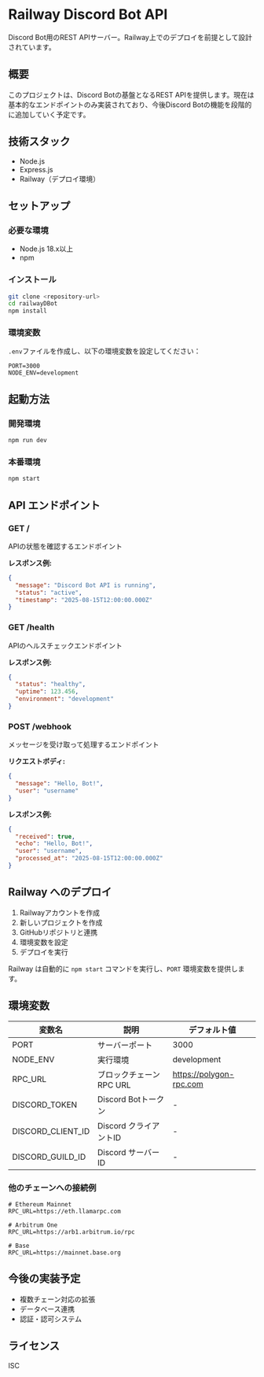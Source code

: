 # Railway Discord Bot API

Discord Bot用のREST APIサーバー。Railway上でのデプロイを前提として設計されています。

## 概要

このプロジェクトは、Discord Botの基盤となるREST APIを提供します。現在は基本的なエンドポイントのみ実装されており、今後Discord Botの機能を段階的に追加していく予定です。

## 技術スタック

- Node.js
- Express.js
- Railway（デプロイ環境）

## セットアップ

### 必要な環境

- Node.js 18.x以上
- npm

### インストール

```bash
git clone <repository-url>
cd railwayDBot
npm install
```

### 環境変数

`.env`ファイルを作成し、以下の環境変数を設定してください：

```
PORT=3000
NODE_ENV=development
```

## 起動方法

### 開発環境

```bash
npm run dev
```

### 本番環境

```bash
npm start
```

## API エンドポイント

### GET /

APIの状態を確認するエンドポイント

**レスポンス例:**
```json
{
  "message": "Discord Bot API is running",
  "status": "active",
  "timestamp": "2025-08-15T12:00:00.000Z"
}
```

### GET /health

APIのヘルスチェックエンドポイント

**レスポンス例:**
```json
{
  "status": "healthy",
  "uptime": 123.456,
  "environment": "development"
}
```

### POST /webhook

メッセージを受け取って処理するエンドポイント

**リクエストボディ:**
```json
{
  "message": "Hello, Bot!",
  "user": "username"
}
```

**レスポンス例:**
```json
{
  "received": true,
  "echo": "Hello, Bot!",
  "user": "username",
  "processed_at": "2025-08-15T12:00:00.000Z"
}
```

## Railway へのデプロイ

1. Railwayアカウントを作成
2. 新しいプロジェクトを作成
3. GitHubリポジトリと連携
4. 環境変数を設定
5. デプロイを実行

Railway は自動的に `npm start` コマンドを実行し、`PORT` 環境変数を提供します。

## 環境変数

| 変数名 | 説明 | デフォルト値 |
|--------|------|-------------|
| PORT | サーバーポート | 3000 |
| NODE_ENV | 実行環境 | development |
| RPC_URL | ブロックチェーンRPC URL | https://polygon-rpc.com |
| DISCORD_TOKEN | Discord Botトークン | - |
| DISCORD_CLIENT_ID | Discord クライアントID | - |
| DISCORD_GUILD_ID | Discord サーバーID | - |

### 他のチェーンへの接続例

```env
# Ethereum Mainnet
RPC_URL=https://eth.llamarpc.com

# Arbitrum One
RPC_URL=https://arb1.arbitrum.io/rpc

# Base
RPC_URL=https://mainnet.base.org
```

## 今後の実装予定

- 複数チェーン対応の拡張
- データベース連携
- 認証・認可システム

## ライセンス

ISC
